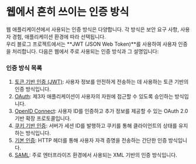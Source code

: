 # 웹에서 흔히 쓰이는 인증 방식

웹 애플리케이션에서 사용되는 인증 방식은 다양합니다. 각 방식은 보안 요구 사항, 사용자 경험, 애플리케이션 환경에 따라 선택됩니다.  
우리 블로그 프로젝트에서는 **JWT (JSON Web Token)**를 사용하여 사용자 인증을 처리합니다. 다음은 웹에서 주로 사용되는 인증 방식과 그 설명입니다:

### 인증 방식 목록
1. [토큰 기반 인증 (JWT)](token_based_auth.md): 사용자 정보를 안전하게 전송하는 데 사용하는 토큰 기반의 인증 방식입니다.
2. [OAuth](oauth.md): 제3자 애플리케이션이 사용자의 자원에 접근할 수 있도록 승인하는 방식입니다.
3. [OpenID Connect](openid_connect.md): 사용자 ID를 인증하고 추가 정보를 제공할 수 있는 OAuth 2.0 기반 확장 프로토콜입니다.
4. [쿠키 기반 인증](cookie_based_auth.md): 서버가 세션 ID를 발행하고 쿠키를 통해 클라이언트의 상태를 유지하는 방식입니다.
5. [기본 인증](basic_auth.md): HTTP 헤더를 통해 사용자 자격 증명을 전송하는 간단한 인증 방식입니다.
6. [SAML](saml.md): 주로 엔터프라이즈 환경에서 사용되는 XML 기반의 인증 방식입니다.



